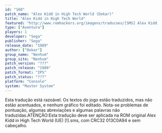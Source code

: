 ```yaml
---
id: "168"
patch_name: "Alex Kidd in High Tech World (Dekar)"
title: "Alex Kidd in High Tech World"
featured: "http://www.romhackers.org/imagens/traducoes/[SMS] Alex Kidd in High Tech World - Dekar - 1.png"
type: ["Aventura"]
players: 1
developer: "Sega"
publisher: "Sega"
release_date: "1989"
author: ["Dekar"]
group_name: "Nenhum"
group_site: "Nenhum"
patch_version: "???"
patch_release: "1989"
patch_format: "IPS"
patch_status: "???"
platform: "Console"
system: "Master System"
---
```


Esta tradução está razoável. Os textos do jogo estão traduzidos, mas não estão acentuados, e nenhum gráfico foi editado. Nota-se problemas de pontuação, algumas abreviações e algumas palavras não traduzidas.ATENÇÃO:Esta tradução deve ser aplicada na ROM original Alex Kidd in High Tech World (UE) [!].sms, com CRC32 013C0A94 e sem cabeçalho.